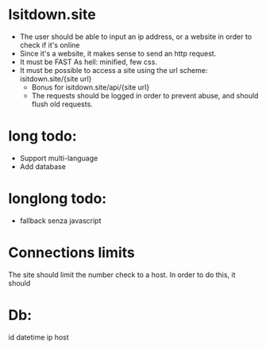 # Isitdown.site
 * The user should be able to input an ip address, or a website in order to check if it's online
  * Since it's a website, it makes sense to send an http request.
 * It must be FAST As hell: minified, few css.
 * It must be possible to access a site using the url scheme: isitdown.site/{site url}
   * Bonus for isitdown.site/api/{site url}
   * The requests should be logged in order to prevent abuse, and should flush old requests.

# long todo:
 * Support multi-language
 * Add database

# longlong todo:
 * fallback senza javascript

# Connections limits
The site should limit the number check to a host. In order to do this, it should


# Db:
id datetime ip host
